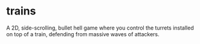 # trains
A 2D, side-scrolling, bullet hell game where you control the turrets installed on top of a train, defending from massive waves of attackers.
